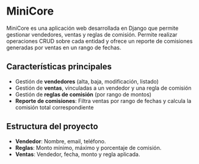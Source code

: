 # MiniCore

MiniCore es una aplicación web desarrollada en Django que permite gestionar vendedores, ventas y reglas de comisión.
Permite realizar operaciones CRUD sobre cada entidad y ofrece un reporte de comisiones generadas por ventas en un rango de fechas.

## Características principales

- Gestión de **vendedores** (alta, baja, modificación, listado)
- Gestión de **ventas**, vinculadas a un vendedor y una regla de comisión
- Gestión de **reglas de comisión** (por rango de montos)
- **Reporte de comisiones**: Filtra ventas por rango de fechas y calcula la comisión total correspondiente

## Estructura del proyecto

- **Vendedor**: Nombre, email, teléfono.
- **Reglas**: Monto mínimo, máximo y porcentaje de comisión.
- **Ventas**: Vendedor, fecha, monto y regla aplicada.
